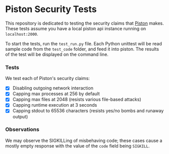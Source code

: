 # Piston Security Tests
This repository is dedicated to testing the security claims that [Piston]() makes.
These tests assume you have a local piston api instance running on `localhost:2000`.

To start the tests, run the `test_run.py` file.
Each Python unittest will be read sample code from the `test_code` folder, and feed it into piston.
The results of the test will be displayed on the command line.

### Tests
We test each of Piston's security claims:
- [x] Disabling outgoing network interaction
- [x] Capping max processes at 256 by default
- [x] Capping max files at 2048 (resists various file-based attacks)
- [x] Capping runtime execution at 3 seconds
- [x] Capping stdout to 65536 characters (resists yes/no bombs and runaway output)

### Observations
We may observe the SIGKILLing of misbehaving code; these cases cause a mostly empty response with the value of the `code` field being `SIGKILL`.
